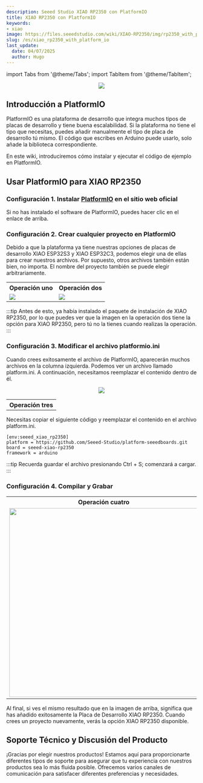 ```yaml
---
description: Seeed Studio XIAO RP2350 con PlatformIO
title: XIAO RP2350 con PlatformIO
keywords:
- xiao
image: https://files.seeedstudio.com/wiki/XIAO-RP2350/img/rp2350_with_platformio.webp
slug: /es/xiao_rp2350_with_platform_io
last_update:
  date: 04/07/2025
  author: Hugo
---
```


import Tabs from '@theme/Tabs';
import TabItem from '@theme/TabItem';

<div align="center"><img width={600} src="https://files.seeedstudio.com/wiki/XIAO-RP2350/img/rp2350_with_platformio.jpg" /></div>

## Introducción a PlatformIO

PlatformIO es una plataforma de desarrollo que integra muchos tipos de placas de desarrollo y tiene buena escalabilidad. Si la plataforma no tiene el tipo que necesitas, puedes añadir manualmente el tipo de placa de desarrollo tú mismo. El código que escribes en Arduino puede usarlo, solo añade la biblioteca correspondiente.

En este wiki, introduciremos cómo instalar y ejecutar el código de ejemplo en PlatformIO.

## Usar PlatformIO para XIAO RP2350

### Configuración 1. Instalar [PlatformIO](https://platformio.org/platformio-ide) en el sitio web oficial

Si no has instalado el software de PlatformIO, puedes hacer clic en el enlace de arriba.

### Configuración 2. Crear cualquier proyecto en PlatformIO

Debido a que la plataforma ya tiene nuestras opciones de placas de desarrollo XIAO ESP32S3 y XIAO ESP32C3, podemos elegir una de ellas para crear nuestros archivos. Por supuesto, otros archivos también están bien, no importa. El nombre del proyecto también se puede elegir arbitrariamente.

<table align="center">
  <tr>
      <th>Operación uno</th>
        <th>Operación dos</th>
  </tr>
  <tr>
      <td><div style={{textAlign:'center'}}><img src="https://files.seeedstudio.com/wiki/esp32c6_platformio/4.png" style={{width:500, height:'auto'}}/></div></td>
        <td><div style={{textAlign:'center'}}><img src="https://files.seeedstudio.com/wiki/esp32c6_platformio/3.png" style={{width:700, height:'auto'}}/></div></td>
  </tr>
</table>

:::tip
Antes de esto, ya había instalado el paquete de instalación de XIAO RP2350, por lo que puedes ver que la imagen en la operación dos tiene la opción para XIAO RP2350, pero tú no la tienes cuando realizas la operación.
:::

### Configuración 3. Modificar el archivo platformio.ini

Cuando crees exitosamente el archivo de PlatformIO, aparecerán muchos archivos en la columna izquierda. Podemos ver un archivo llamado platform.ini. A continuación, necesitamos reemplazar el contenido dentro de él.

<table align="center">
  <tr>
      <th>Operación tres</th>
  </tr>
  <tr>
<div align="center"><img width={500} src="https://files.seeedstudio.com/wiki/esp32c6_platformio/2.png" /></div>
  </tr>
</table>

Necesitas copiar el siguiente código y reemplazar el contenido en el archivo platform.ini.

```
[env:seeed_xiao_rp2350]
platform = https://github.com/Seeed-Studio/platform-seeedboards.git
board = seeed-xiao-rp2350
framework = arduino
```

:::tip
Recuerda guardar el archivo presionando Ctrl + S; comenzará a cargar.
:::

### Configuración 4. Compilar y Grabar

<table align="center">  
  <tr>  
      <th>Operación cuatro</th>  
  </tr>  
  <tr>  
      <td>  
          <div align="center">  
              <img width="500" src="https://files.seeedstudio.com/wiki/XIAO-RP2350/img/rp2350_platformio_complied.png" />  
          </div>  
      </td>  
  </tr>  
</table>  

Al final, si ves el mismo resultado que en la imagen de arriba, significa que has añadido exitosamente la Placa de Desarrollo XIAO RP2350. Cuando crees un proyecto nuevamente, verás la opción XIAO RP2350 disponible.

## Soporte Técnico y Discusión del Producto

¡Gracias por elegir nuestros productos! Estamos aquí para proporcionarte diferentes tipos de soporte para asegurar que tu experiencia con nuestros productos sea lo más fluida posible. Ofrecemos varios canales de comunicación para satisfacer diferentes preferencias y necesidades.

<div class="button_tech_support_container">
<a href="https://forum.seeedstudio.com/" class="button_forum"></a> 
<a href="https://www.seeedstudio.com/contacts" class="button_email"></a>
</div>

<div class="button_tech_support_container">
<a href="https://discord.gg/eWkprNDMU7" class="button_discord"></a> 
<a href="https://github.com/Seeed-Studio/wiki-documents/discussions/69" class="button_discussion"></a>
</div>